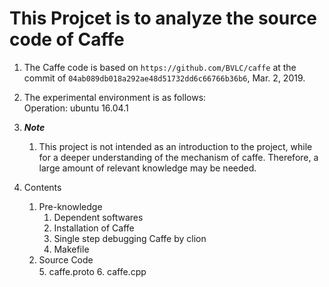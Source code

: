 # This Projcet is to analyze the source code of Caffe

1. The Caffe code is based on `https://github.com/BVLC/caffe`  at the commit of `04ab089db018a292ae48d51732dd6c66766b36b6`, Mar. 2, 2019.

2. The experimental environment is as follows:  
Operation: ubuntu 16.04.1

3. **_Note_**  
    1. This project is not intended as an introduction to the project, while for a deeper understanding of the mechanism of caffe. Therefore, a large amount of relevant knowledge may be needed.

4. Contents
    1. Pre-knowledge
        1. Dependent softwares  
        2. Installation of Caffe  
        3. Single step debugging Caffe by clion  
        4. Makefile
    2. Source Code  
        5. caffe.proto
        6. caffe.cpp
　

